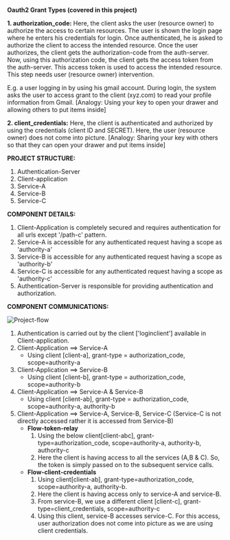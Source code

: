 **Oauth2 Grant Types (covered in this project)**

**1. authorization_code:** 
Here, the client asks the user (resource owner) to authorize the access to certain resources. The user is shown the login page where he enters his credentials for login. 
Once authenticated, he is asked to authorize the client to access the intended resource. Once the user authorizes, the client gets the authorization-code from the auth-server. 
Now, using this authorization code, the client gets the access token from the auth-server. This access token is used to access the intended resource.
This step needs user (resource owner) intervention. 

E.g. a user logging in by using his gmail account. 
During login, the system asks the user to access grant to the client (xyz.com) to read your profile information from Gmail.
[Analogy: Using your key to open your drawer and allowing others to put items inside]


**2. client_credentials:**
Here, the client is authenticated and authorized by using the credentials (client ID and SECRET). Here, the user (resource owner) does not come into picture. 
[Analogy: Sharing your key with others so that they can open your drawer and put items inside]


**PROJECT STRUCTURE:**
1. Authentication-Server
2. Client-application
3. Service-A
4. Service-B
5. Service-C

**COMPONENT DETAILS:**
1. Client-Application is completely secured and requires authentication for all urls except '/path-c' pattern.
2. Service-A is accessible for any authenticated request having a scope as 'authority-a'
3. Service-B is accessible for any authenticated request having a scope as 'authority-b'
4. Service-C is accessible for any authenticated request having a scope as 'authority-c'
5. Authentication-Server is responsible for providing authentication and authorization.

**COMPONENT COMMUNICATIONS:**

![Project-flow](https://user-images.githubusercontent.com/40859584/169706629-1e24db7e-1261-442e-9e61-9e157235f479.png)

1. Authentication is carried out by the client ['loginclient'] available in Client-application.
2. Client-Application ==> Service-A
    - Using client [client-a], grant-type = authorization_code, scope=authority-a
3. Client-Application ==> Service-B
    - Using client [client-b], grant-type = authorization_code, scope=authority-b
4. Client-Application ==> Service-A & Service-B
    - Using client [client-ab], grant-type = authorization_code, scope=authority-a, authority-b
5. Client-Application ==> Service-A, Service-B, Service-C (Service-C is not directly accessed rather it is accessed from Service-B)
    - **Flow-token-relay**
      1. Using the below client[client-abc], grant-type=authorization_code, scope=authority-a, authority-b, authority-c
      2. Here the client is having access to all the services (A,B & C). So, the token is simply passed on to the subsequent service calls.
    - **Flow-client-credentials**
      1. Using client[client-ab], grant-type=authorization_code, scope=authority-a, authority-b.
      2. Here the client is having access only to service-A and service-B. 
      3. From service-B, we use a different client [client-c], grant-type=client_credentials, scope=authority-c
      4. Using this client, service-B accesses service-C. For this access, user authorization does not come into picture as we are using client credentials.





